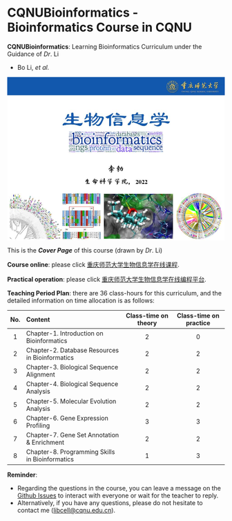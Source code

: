 # CQNUBioinformatics - Bioinformatics Course in CQNU

**CQNUBioinformatics**: Learning Bioinformatics Curriculum under the Guidance of *Dr*. Li

- Bo Li, *et al.*

<img src = "images/course-logo.jpg" width = "800" align = "middle"> 

This is the ***Cover Page*** of this course (drawn by *Dr*. Li)

**Course online**: please click [重庆师范大学生物信息学在线课程](http://www.ciblab.net/bioinformatics/). 

**Practical operation**: please click [重庆师范大学生物信息学在线编程平台](http://www.ciblab.net:8787). 

**Teaching Period Plan**: there are 36 class-hours for this curriculum, and the detailed information on time allocation is as follows: 

| No. | Content | Class-time on theory | Class-time on practice |
| :----: | :---- | :----: | :----: |
| 1 | Chapter-1. Introduction on Bioinformatics | 2 | 0 |
| 2 | Chapter-2. Database Resources in Bioinformatics | 2 | 2 |
| 3 | Chapter-3. Biological Sequence Alignment | 2 | 2 |
| 4 | Chapter-4. Biological Sequence Analysis | 2 | 2 |
| 5 | Chapter-5. Molecular Evolution Analysis | 2 | 2 |
| 6 | Chapter-6. Gene Expression Profiling | 3 | 3 |
| 7 | Chapter-7. Gene Set Annotation & Enrichment | 2 | 2 |
| 8 | Chapter-8. Programming Skills in Bioinformatics | 1 | 3 |

**Reminder**: 
- Regarding the questions in the course, you can leave a message on the [Github Issues](https://github.com/libcell/CQNUBioinformatics/issues) to interact with everyone or wait for the teacher to reply. 
- Alternatively, if you have any questions, please do not hesitate to contact me (libcell@cqnu.edu.cn).
